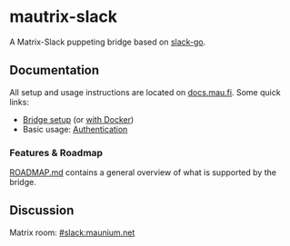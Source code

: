 # mautrix-slack
A Matrix-Slack puppeting bridge based on [slack-go](https://github.com/slack-go/slack).

## Documentation
All setup and usage instructions are located on [docs.mau.fi]. Some quick links:

[docs.mau.fi]: https://docs.mau.fi/bridges/go/slack/index.html

* [Bridge setup](https://docs.mau.fi/bridges/go/setup.html?bridge=slack)
  (or [with Docker](https://docs.mau.fi/bridges/general/docker-setup.html?bridge=slack))
* Basic usage: [Authentication](https://docs.mau.fi/bridges/go/slack/authentication.html)

### Features & Roadmap
[ROADMAP.md](https://github.com/mautrix/slack/blob/master/ROADMAP.md)
contains a general overview of what is supported by the bridge.

## Discussion
Matrix room: [#slack:maunium.net](https://matrix.to/#/#slack:maunium.net)
